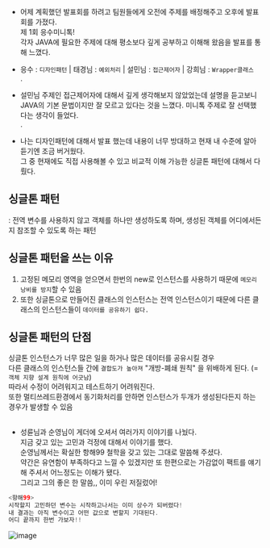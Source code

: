 
- 어제 계획했던 발표회를 하려고  팀원들에게 오전에 주제를 배정해주고  오후에 발표회를 가졌다.  
제 1회 응수미니톡!  
 각자 JAVA에 필요한 주제에 대해 평소보다 깊게 공부하고 이해해 왔음을 발표를 통해 느꼈다.  
 
- 응수 : `디자인패턴` | 태경님 : `예외처리` | 설민님 : `접근제어자` | 강희님 : `Wrapper클래스`  
.  
- 설민님 주제인 접근제어자에 대해서 깊게 생각해보지 않았었는데
  설명을 듣고보니 JAVA의 기본 문법이지만 잘 모르고 있다는 것을 느꼈다. 
  미니톡 주제로 잘 선택했다는 생각이 들었다.   
  .  
- 나는 디자인패턴에 대해서 발표 했는데 내용이 너무 방대하고 현재 내 수준에 알아 듣기엔 조금 버거웠다.   
  그 중 현재에도 직접 사용해볼 수 있고 비교적 이해 가능한 싱글톤 패턴에 대해서  다뤘다.  
  

## 싱글톤 패턴  

:   전역 변수를 사용하지 않고 객체를 하나만 생성하도록 하며, 생성된 객체를 어디에서든지 참조할 수 있도록 하는 패턴  

## **싱글톤 패턴을 쓰는 이유**   
1. 고정된 메모리 영역을 얻으면서 한번의 new로 인스턴스를 사용하기 때문에 `메모리 낭비를 방지`할 수 있음  
2. 또한 싱글톤으로 만들어진 클래스의 인스턴스는 전역 인스턴스이기 때문에 다른 클래스의 인스턴스들이 `데이터를 공유하기 쉽다.`  

## **싱글톤 패턴의 단점**  

   싱글톤 인스턴스가 너무 많은 일을 하거나 많은 데이터를 공유시킬 경우   
다른 클래스의 인스턴스들 간에 `결합도가 높아져` "개방-폐쇄 원칙" 을 위배하게 된다. (=`객체 지향 설계 원칙에 어긋남`)  
따라서 수정이 어려워지고 테스트하기 어려워진다.  
 또한 멀티쓰레드환경에서 동기화처리를 안하면 인스턴스가 두개가 생성된다든지 하는 경우가 발생할 수 있음  

##

- 성륜님과 순영님이 게더에 오셔서 여러가지 이야기를 나눴다.  
지금 갖고 있는 고민과 걱정에 대해서 이야기를 했다.  
순영님께서는 확실한 항해99 철학을 갖고 있는 그대로 말씀해 주셨다.  
약간은 유연함이 부족하다고 느낄 수 있겠지만 또 한편으로는 가감없이 팩트를 얘기해 주셔서 어느정도는 이해가 됐다.  
그리고 그의 좋은 한 말씀,, 이미 우린 저질렀어!  

```java
<항해99>
시작할지 고민하던 변수는 시작하고나서는 이미 상수가 되버렸다!
내 결과는 아직 변수이고 어떤 값으로 변할지 기대된다.
어디 끝까지 한번 가보자!!
```

![image](https://user-images.githubusercontent.com/80080041/123987097-df3be900-da01-11eb-9181-091f1ac93850.png)
